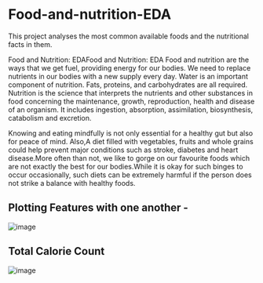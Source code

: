 # Food-and-nutrition-EDA
This project analyses the most common available foods and the nutritional facts in them.

Food and Nutrition: EDAFood and Nutrition: EDA
Food and nutrition are the ways that we get fuel, providing energy for our bodies. We need to replace nutrients in our bodies with a new supply every day. Water is an important component of nutrition. Fats, proteins, and carbohydrates are all required. Nutrition is the science that interprets the nutrients and other substances in food concerning the maintenance, growth, reproduction, health and disease of an organism. It includes ingestion, absorption, assimilation, biosynthesis, catabolism and excretion.

Knowing and eating mindfully is not only essential for a healthy gut but also for peace of mind. Also,A diet filled with vegetables, fruits and whole grains could help prevent major conditions such as stroke, diabetes and heart disease.More often than not, we like to gorge on our favourite foods which are not exactly the best for our bodies.While it is okay for such binges to occur occasionally, such diets can be extremely harmful if the person does not strike a balance with healthy foods.


## Plotting Features with one another - 

![image](https://github.com/Omkarnj/Food-and-nutrition-EDA/assets/135634070/b2d961e1-e9e1-47fe-bcd1-d1a0e25938de)



## Total Calorie Count 

![image](https://github.com/Omkarnj/Food-and-nutrition-EDA/assets/135634070/108719cd-b0b6-4ffd-98b4-fad738bbb020)
